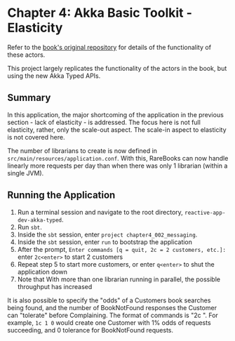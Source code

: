 # Chapter 4: Akka Basic Toolkit - Elasticity

Refer to the [book's original repository](https://github.com/ironfish/reactive-application-development-scala/tree/master/chapter4_001_messaging) for details of the functionality of these actors.

This project largely replicates the functionality of the actors in the book, but using the new Akka Typed APIs.

## Summary

In this application, the major shortcoming of the application in the previous section - lack of elasticity - is addressed. The focus here is not full elasticity, rather, only the scale-out aspect. The scale-in aspect to elasticity is not covered here.

The number of librarians to create is now defined in `src/main/resources/application.conf`. With this, RareBooks can now handle linearly more requests per day than when there was only 1 librarian (within a single JVM).

## Running the Application

1. Run a terminal session and navigate to the root directory, `reactive-app-dev-akka-typed`.
2. Run `sbt`.
3. Inside the `sbt` session, enter `project chapter4_002_messaging`.
4. Inside the `sbt` session, enter `run` to bootstrap the application
5. After the prompt, `Enter commands [q = quit, 2c = 2 customers, etc.]:` enter `2c<enter>` to start 2 customers
6. Repeat step 5 to start more customers, or enter `q<enter>` to shut the application down
7. Note that With more than one librarian running in parallel, the possible throughput has increased

It is also possible to specify the "odds" of a Customers book searches being found, and the number of BookNotFound responses the Customer can "tolerate" before Complaining. The format of commands is "2c <odds> <tolerance>".
For example, `1c 1 0` would create one Customer with 1% odds of requests succeeding, and 0 tolerance for BookNotFound requests.
